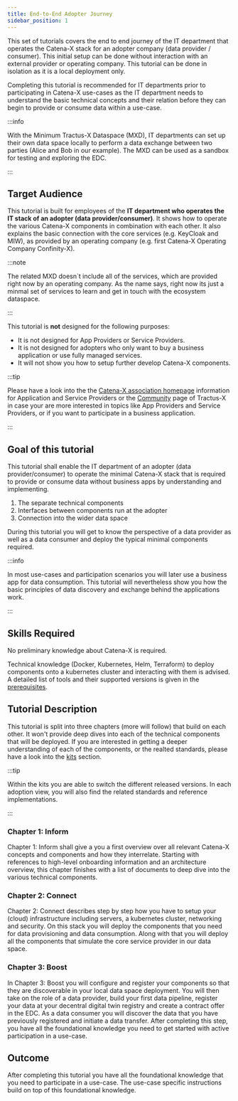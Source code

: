 ```yaml
---
title: End-to-End Adopter Journey
sidebar_position: 1
---
```


This set of tutorials covers the end to end journey of the IT department that operates the Catena-X stack for an adopter company (data provider / consumer).
This initial setup can be done without interaction with an external provider or operating company. This tutorial can be done in isolation as it is a local deployment only.

Completing this tutorial is recommended for IT departments prior to participating in Catena-X use-cases as the IT department needs to understand the basic technical concepts and their relation before they can begin to provide or consume data within a use-case.

:::info

With the Minimum Tractus-X Dataspace (MXD), IT departments can set up their own data space locally to perform a data exchange between two parties (Alice and Bob in our example). The MXD can be used as a sandbox for testing and exploring the EDC.

:::

## Target Audience

This tutorial is built for employees of the **IT department who operates the IT stack of an adopter (data provider/consumer)**. It shows how to operate the various Catena-X components in combination with each other. It also explains the basic connection with the core services (e.g. KeyCloak and MIW), as provided by an operating company (e.g. first Catena-X Operating Company Confinity-X).

:::note

The related MXD doesn`t include all of the services, which are provided right now by an operating company. As the name says, right now its just a minmal set of services to learn and get in touch with the ecosystem dataspace.

:::

This tutorial is **not** designed for the following purposes:

- It is not designed for App Providers or Service Providers.
- It is not designed for adopters who only want to buy a business application or use fully managed services.
- It will not show you how to setup further develop Catena-X components.

:::tip

Please have a look into the the [Catena-X association homepage](<https://www.catena-x.net>) information for Application and Service Providers or the [Community](<https://eclipse-tractusx.github.io/community>) page of Tractus-X in case your are more interested in topics like App Providers and Service Providers, or if you want to participate in a business application.

:::

## Goal of this tutorial

This tutorial shall enable the IT department of an adopter (data provider/consumer) to operate the minimal Catena-X stack that is required to provide or consume data without business apps by understanding and implementing.

1. The separate technical components
2. Interfaces between components run at the adopter
3. Connection into the wider data space

During this tutorial you will get to know the perspective of a data provider as well as a data consumer and deploy the typical minimal components required.

:::info

In most use-cases and participation scenarios you will later use a business app for data consumption. This tutorial will nevertheless show you how the basic principles of data discovery and exchange behind the applications work.

:::

## Skills Required

No preliminary knowledge about Catena-X is required.

Technical knowledge (Docker, Kubernetes, Helm, Terraform) to deploy components onto a kubernetes cluster and interacting with them is advised. A detailed list of tools and their supported versions is given in the [prerequisites](./e2e/prerequisites/prerequisites.md).

## Tutorial Description

This tutorial is split into three chapters (more will follow) that build on each other. It won't provide deep dives into each of the technical components that will be deployed. If you are interested in getting a deeper understanding of each of the components, or the realted standards, please have a look into the [kits](https://eclipse-tractusx.github.io/developer) section.

:::tip

Within the kits you are able to switch the different released versions. In each adoption view, you will also find the related standards and reference implementations.

:::

### Chapter 1: Inform

Chapter 1: Inform shall give a you a first overview over all relevant Catena-X concepts and components and how they interrelate. Starting with references to high-level onboarding information and an architecture overview, this chapter finishes with a list of documents to deep dive into the various technical components.

### Chapter 2: Connect

Chapter 2: Connect describes step by step how you have to setup your (cloud) infrastructure including servers, a kubernetes cluster, networking and security. On this stack you will
deploy the components that you need for data provisioning and data consumption. Along with that you will deploy all the components that simulate the core service provider in our data space.

### Chapter 3: Boost

In Chapter 3: Boost you will configure and register your components so that they are discoverable in your local data space deployment. You will then take on the role of a data provider, build your first data pipeline, register your data at your decentral digital twin registry and create a contract offer in the EDC. As a data consumer you will discover the data that you have previously registered and initiate a data transfer. After completing this step, you have all the foundational knowledge you need to get started with active participation in a use-case.

## Outcome

After completing this tutorial you have all the foundational knowledge that you need to participate in a use-case. The use-case specific instructions build on top of this foundational knowledge.
